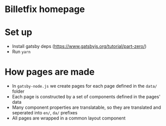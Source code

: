 # Billetfix homepage

# Set up

- Install gatsby deps (https://www.gatsbyjs.org/tutorial/part-zero/)
- Run `yarn`

# How pages are made

- In `gatsby-node.js` we create pages for each page defined in the `data/` folder
- Each page is constructed by a set of components defined in the pages' data
- Many component properties are translatable, so they are translated and seperated into `en/`, `da/` prefixes
- All pages are wrapped in a common layout component
